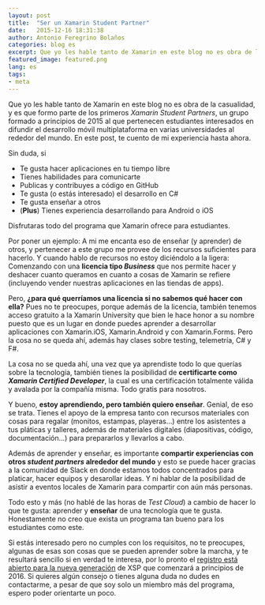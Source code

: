 ```yaml
---
layout: post
title:  "Ser un Xamarin Student Partner"
date:   2015-12-16 18:31:38
author: Antonio Feregrino Bolaños
categories: blog es
excerpt: Que yo les hable tanto de Xamarin en este blog no es obra de la casualidad, y es que formo parte de los primeros Xamarin Student Partners, un grupo formado a principios de 2015 formado por estudiantes interesadoes en difundir el desarrollo móvil.
featured_image: featured.png
lang: es
tags:
- meta
---  
```

Que yo les hable tanto de Xamarin en este blog no es obra de la casualidad, y es que formo parte de los primeros *Xamarin Student Partners*, un grupo formado a principios de 2015 al que pertenecen estudiantes interesados en difundir el desarrollo móvil multiplataforma en varias universidades al rededor del mundo. En este post, te cuento de mi experiencia hasta ahora.  
  
Sin duda, si 

 - Te gusta hacer aplicaciones en tu tiempo libre
 - Tienes habilidades para comunicarte
 - Publicas y contribuyes a código en GitHub
 - Te gusta (o estás interesado) el desarrollo en C#
 - Te gusta enseñar a otros
 - (**Plus**) Tienes experiencia desarrollando para Android o iOS
 
Disfrutaras todo del programa que Xamarin ofrece para estudiantes.  

Por poner un ejemplo: A mi me encanta eso de enseñar (y aprender) de otros, y pertenecer a este grupo me provee de los recursos suficientes para hacerlo. Y cuando hablo de recursos no estoy diciéndolo a la ligera: Comenzando con una **licencia tipo *Business*** que nos permite hacer y deshacer cuanto queramos en cuanto a cosas de Xamarin se refiere (incluyendo vender nuestras aplicaciones en las tiendas de apps).  
  
Pero, **¿para qué querríamos una licencia si no sabemos qué hacer con ella?** Pues no te preocupes, porque además de la licencia, también tenemos acceso gratuito a la Xamarin University que bien le hace honor a su nombre puesto que es un lugar en donde puedes aprender a desarrollar aplicaciones con Xamarin.iOS, Xamarin.Android y con Xamarin.Forms. Pero la cosa no se queda ahí, además hay clases sobre testing, telemetría, C# y F#.  
  
La cosa no se queda ahí, una vez que ya aprendiste todo lo que querías sobre la tecnología, también tienes la posibilidad de **certificarte como *Xamarin Certified Developer***, la cual es una certificación totalmente válida y avalada por la compañía misma. Todo gratis para nosotros.  

Y bueno, **estoy aprendiendo, pero también quiero enseñar**. Genial, de eso se trata. Tienes el apoyo de la empresa tanto con recursos materiales con cosas para regalar (monitos, estampas, playeras...) entre los asistentes a tus pláticas y talleres, además de materiales digitales (diapositivas, código, documentación...) para prepararlos y llevarlos a cabo.
    
Además de aprender y enseñar, es importante **compartir experiencias con otros *student partners* alrededor del mundo** y esto se puede hacer gracias a la comunidad de Slack en donde estamos todos concentrados para platicar, hacer equipos y desarollar ideas. Y ni hablar de la posibilidad de asistir a eventos locales de Xamarin para compartir con aún más personas.  
  
Todo esto y más (no hablé de las horas de *Test Cloud*) a cambio de hacer lo que te gusta: aprender y **enseñar** de una tecnología que te gusta. Honestamente no creo que exista un programa tan bueno para los estudiantes como este. 
  
Si estás interesado pero no cumples con los requisitos, no te preocupes, algunas de esas son cosas que se pueden aprender sobre la marcha, y te resultará sencillo si en verdad te interesa, por lo pronto el <a href="https://xamarin.com/student#partners" target="_blank">registro está abierto para la nueva generación</a> de XSP que comenzará a principios de 2016. Si quieres algún consejo o tienes alguna duda no dudes en contactarme, a pesar de que soy solo un miembro más del programa, espero poder orientarte un poco.  
